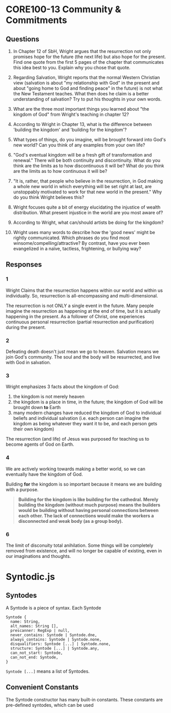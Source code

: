 
# CORE100-13 Community & Commitments
## Questions

1. In Chapter 12 of SbH, Wright argues that the resurrection not only promises hope for the future (the next life) but also hope for the present. Find one quote from the first 5 pages of the chapter that communicates this idea best to you. Explain why you chose that quote.

2. Regarding Salvation, Wright reports that the normal Western Christian view (salvation is about "my relationship with God" in the present and about "going home to God and finding peace" in the future) is not what the New Testament teaches. What then does he claim is a better understanding of salvation? Try to put his thoughts in your own words.

3. What are the three most important things you learned about "the kingdom of God" from Wright's teaching in chapter 12?

4. According to Wright in Chapter 13, what is the difference between 'building the kingdom' and 'building for the kingdom'?

5. What types of things, do you imagine, will be brought forward into God's new world? Can you think of any examples from your own life?

6. "God's eventual kingdom will be a fresh gift of transformation and renewal." There will be both continuity and discontinuity. What do you think are the limits as to how discontinuous it will be? What do you think are the limits as to how continuous it will be?

7. "It is, rather, that people who believe in the resurrection, in God making a whole new world in which everything will be set right at last, are unstoppably motivated to work for that new world in the present." Why do you think Wright believes this?

8. Wright focuses quite a bit of energy elucidating the injustice of wealth distribution. What present injustice in the world are you most aware of?

9. According to Wright, what can/should artists be doing for the kingdom?

10. Wright uses many words to describe how the 'good news' might be rightly communicated. Which phrases do you find most winsome/compelling/attractive? By contrast, have you ever been evangelized in a naïve, tactless, frightening, or bullying way?


## Responses

### 1
Wright Claims that the resurrection happens within our world and within us individually. So, resurrection is all-encompassing and multi-dimensional.

The resurrection is not ONLY a single event in the future. Many people imagine the resurrection as happening at the end of time, but it is actually happening in the present. As a follower of Christ, one experiences continuous personal resurrection (partial resurrection and purification) during the present.

### 2
Defeating death doesn't just mean we go to heaven. Salvation means we join God's community. The soul and the body will be resurrected, and live with God in salvation.

<!-- Salvation also happens continuously, along with resurrection. And we aren't necessarily leaving to the kingdom of God, since the kingdom is already forming down on Earth. -->

### 3
Wright emphasizes 3 facts about the kingdom of God:
1. the kingdom is not merely heaven
2. the kingdom is a place in time, in the future; the kingdom of God will be brought down **to** Earth
3. many modern changes have reduced the kingdom of God to individual beliefs and individual salvation (i.e. each person can imagine the kingdom as being whatever they want it to be, and each person gets their own kingdom)

The resurrection (and life) of Jesus was purposed for teaching us to become agents of God on Earth.

### 4
We are actively working towards making a better world, so we can eventually have the kingdom of God.

Building **for** the kingdom is so important because it means we are building with a purpose.

> **Building for the kingdom is like building for the cathedral. Merely building the kingdom (without much purpose) means the builders would be building without having personal connections between each other. The lack of connections would make the workers a disconnected and weak body (as a group body).**


### 6
The limit of disconuity total anihilation. Some things will be completely removed from existence, and will no longer be capable of existing, even in our imaginations and thoughts.









# Syntodic.js

## Syntodes
A Syntode is a piece of syntax. Each Syntode 

```
Syntode {
  name: String,
  alt_names: String [],
  prescanner: RegExp | null,
  never_contains: Syntode | Syntode.dne,
  always_contains: Syntode | Syntode.none,
  disqualifiers: Syntode [...] | Syntode.none,
  structure: Syntode [...] | Syntode.any,
  can_not_start: Syntode,
  can_not_end: Syntode,
}
```

`Syntode [...]` means a list of Syntodes.

## Convenient Constants
The Syntode constructor has many built-in constants. These constants are pre-defined syntodes, which can be used 








